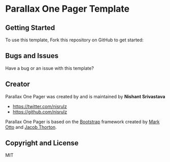 # Parallax One Pager Template

## Getting Started

To use this template, Fork this repository on GitHub to get started:

## Bugs and Issues

Have a bug or an issue with this template?

## Creator

Parallax One Pager was created by and is maintained by **Nishant Srivastava**
* https://twitter.com/nisrulz
* https://github.com/nisrulz

Parallax One Pager is based on the [Bootstrap](http://getbootstrap.com/) framework created by [Mark Otto](https://twitter.com/mdo) and [Jacob Thorton](https://twitter.com/fat).

## Copyright and License
MIT